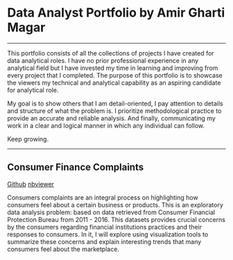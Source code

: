 # Data Analyst Portfolio by Amir Gharti Magar

***

This portfolio consists of all the collections of projects I have created for data analytical roles. I have no prior professional experience in any analytical field but I have invested my time in learning and improving from every project that I completed. The purpose of this portfolio is to showcase the viewers my technical and analytical capability as an aspiring candidate for analytical role.  

My goal is to show others that I am detail-oriented, I pay attention to details and structure of what the problem is. I prioritize methodological practice to provide an accurate and reliable analysis. And finally, communicating my work in a clear and logical manner in which any individual can follow.  

Keep growing.
___

## Consumer Finance Complaints

[Github](https://github.com/IcedLemonTea0/EDA_Consumer_Finance_Complaints) [nbviewer](https://rb.gy/4tkuiv)

Consumers complaints are an integral process on highlighting how consumers feel about a certain business or products. This is an exploratory data analysis problem: based on data retrieved from Consumer Financial Protection Bureau from 2011 - 2016. This datasets provides crucial concerns by the consumers regarding financial institutions practices and their responses to consumers. In it, I will explore using visualization tools to summarize these concerns and explain interesting trends that many consumers feel about the marketplace. 

 
